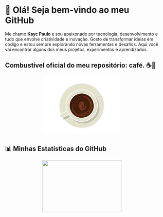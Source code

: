 ## <h1>👋 Olá! Seja bem-vindo ao meu GitHub</h1>


Me chamo <strong>Kayc Paulo</strong> e sou apaixonado por tecnologia, desenvolvimento e tudo que envolve criatividade e inovação.
Gosto de transformar ideias em código e estou sempre explorando novas ferramentas e desafios.
Aqui você vai encontrar alguns dos meus projetos, experimentos e aprendizados.

<h2>Combustível oficial do meu repositório: café. ☕🚀</h2>

<div align="center">
  <img src="assets/gif/Coffee Ripple.gif" alt="Imagem sem fundo" width="250"/>
</div>

## 📊 Minhas Estatísticas do GitHub

<div align="center" style="display: flex; gap: 30px; justify-content: center; flex-wrap: wrap;">
  <img src="https://github-readme-stats.vercel.app/api/top-langs/?username=KaycPaulo&layout=compact&theme=github_dark&hide_border=false&border_radius=8" width="260" height="170" />
</div>


